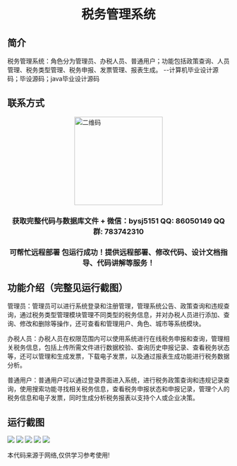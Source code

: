 <p><h1 align="center">税务管理系统</h1></p>

## 简介
税务管理系统：角色分为管理员、办税人员、普通用户；功能包括政策查询、人员管理、税务类型管理、税务申报、发票管理、报表生成。    --计算机毕业设计源码；毕设源码；java毕业设计源码


## 联系方式
<img src="https://bs-1329754181.cos.ap-shanghai.myqcloud.com/wx.jpg" alt="二维码" style="display: block; margin: 0 auto;" width="200px">
<p><h3 align="center">获取完整代码与数据库文件 + 微信：bysj5151 QQ: 86050149 QQ群: 783742310</h3></p>
<p><h3 align="center">可帮忙远程部署 包运行成功！提供远程部署、修改代码、设计文档指导、代码讲解等服务！</h3></p>

## 功能介绍（完整见运行截图）
管理员：管理员可以进行系统登录和注册管理，管理系统公告、政策查询和违规查询，通过税务类型管理模块管理不同类型的税务信息，并对办税人员进行添加、查询、修改和删除等操作，还可查看和管理用户、角色、城市等系统模块。

办税人员：办税人员在权限范围内可以使用系统进行在线税务申报和查询，管理相关税务信息，包括上传所需文件进行数据校验、查询历史申报记录、查看税务状态等，还可以管理和生成发票，下载电子发票，以及通过报表生成功能进行税务数据分析。

普通用户：普通用户可以通过登录界面进入系统，进行税务政策查询和违规记录查询，使用搜索功能寻找相关税务信息，查看税务申报状态和申报记录，管理个人的税务信息和电子发票，同时生成分析税务报表以支持个人或企业决策。


## 运行截图
![](imgs/588112-20230626121450980-987361116.png)
![](imgs/588112-20230626121456325-578675156.png)
![](imgs/588112-20230626121502183-2094025370.png)
![](imgs/588112-20230626121508187-1283118029.png)
![](imgs/588112-20230626121514154-833883346.png)

<p>本代码来源于网络,仅供学习参考使用!</p>
